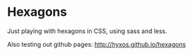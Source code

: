 # Hexagons #

Just playing with hexagons in CSS, using sass and less.  

Also testing out github pages: http://hyxos.github.io/hexagons
